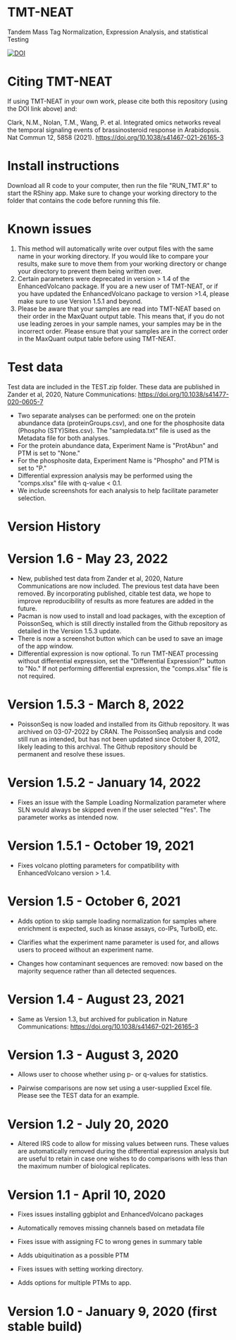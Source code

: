 # TMT-NEAT
Tandem Mass Tag Normalization, Expression Analysis, and statistical Testing

[![DOI](https://zenodo.org/badge/232925706.svg)](https://zenodo.org/badge/latestdoi/232925706)

# Citing TMT-NEAT
If using TMT-NEAT in your own work, please cite both this repository (using the DOI link above) and:

Clark, N.M., Nolan, T.M., Wang, P. et al. Integrated omics networks reveal the temporal signaling events of brassinosteroid response in Arabidopsis. Nat Commun 12, 5858 (2021). https://doi.org/10.1038/s41467-021-26165-3

# Install instructions
Download all R code to your computer, then run the file "RUN_TMT.R" to start the RShiny app. Make sure to change your working directory to the folder that contains the code before running this file.

# Known issues
1) This method will automatically write over output files with the same name in your working directory. If you would like to compare your results, make sure to move them from your working directory or change your directory to prevent them being written over.
2) Certain parameters were deprecated in version > 1.4 of the EnhancedVolcano package. If you are a new user of TMT-NEAT, or if you have updated the EnhancedVolcano package to version >1.4, please make sure to use Version 1.5.1 and beyond.
3) Please be aware that your samples are read into TMT-NEAT based on their order in the MaxQuant output table. This means that, if you do not use leading zeroes in your sample names, your samples may be in the incorrect order. Please ensure that your samples are in the correct order in the MaxQuant output table before using TMT-NEAT.

# Test data
Test data are included in the TEST.zip folder. These data are published in Zander et al, 2020, Nature Communications: 
https://doi.org/10.1038/s41477-020-0605-7

- Two separate analyses can be performed: one on the protein abundance data (proteinGroups.csv), and one for the phosphosite data (Phospho (STY)Sites.csv). The "sampledata.txt" file is used as the Metadata file for both analyses.
- For the protein abundance data, Experiment Name is "ProtAbun" and PTM is set to "None."
- For the phosphosite data, Experiment Name is "Phospho" and PTM is set to "P."
- Differential expression analysis may be performed using the "comps.xlsx" file with q-value < 0.1. 
- We include screenshots for each analysis to help facilitate parameter selection.

# Version History

# Version 1.6 - May 23, 2022
- New, published test data from Zander et al, 2020, Nature Communications are now included. The previous test data have been removed. By incorporating published, citable test data, we hope to improve reproducibility of results as more features are added in the future.
- Pacman is now used to install and load packages, with the exception of PoissonSeq, which is still directly installed from the Github repository as detailed in the Version 1.5.3 update.
- There is now a screenshot button which can be used to save an image of the app window.
- Differential expression is now optional. To run TMT-NEAT processing without differential expression, set the "Differential Expression?" button to "No." If not performing differential expression, the "comps.xlsx" file is not required.

# Version 1.5.3 - March 8, 2022
- PoissonSeq is now loaded and installed from its Github repository. It was archived on 03-07-2022 by CRAN. The PoissonSeq analysis and code still run as intended, but has not been updated since October 8, 2012, likely leading to this archival. The Github repository should be permanent and resolve these issues.

# Version 1.5.2 - January 14, 2022
- Fixes an issue with the Sample Loading Normalization parameter where SLN would always be skipped even if the user selected "Yes". The parameter works as intended now.

# Version 1.5.1 - October 19, 2021
- Fixes volcano plotting parameters for compatibility with EnhancedVolcano version > 1.4.

# Version 1.5 - October 6, 2021
- Adds option to skip sample loading normalization for samples where enrichment is expected, such as kinase assays, co-IPs, TurboID, etc.

- Clarifies what the experiment name parameter is used for, and allows users to proceed without an experiment name.

- Changes how contaminant sequences are removed: now based on the majority sequence rather than all detected sequences.

# Version 1.4 - August 23, 2021

- Same as Version 1.3, but archived for publication in Nature Communications: https://doi.org/10.1038/s41467-021-26165-3

# Version 1.3 - August 3, 2020

- Allows user to choose whether using p- or q-values for statistics.

- Pairwise comparisons are now set using a user-supplied Excel file. Please see the TEST data for an example.

# Version 1.2 - July 20, 2020

- Altered IRS code to allow for missing values between runs. These values are automatically removed during the differential expression analysis but are useful to retain in case one wishes to do comparisons with less than the maximum number of biological replicates.

# Version 1.1 - April 10, 2020 

- Fixes issues installing ggbiplot and EnhancedVolcano packages

- Automatically removes missing channels based on metadata file

- Fixes issue with assigning FC to wrong genes in summary table

- Adds ubiquitination as a possible PTM

- Fixes issues with setting working directory.

- Adds options for multiple PTMs to app.


# Version 1.0 - January 9, 2020 (first stable build)
